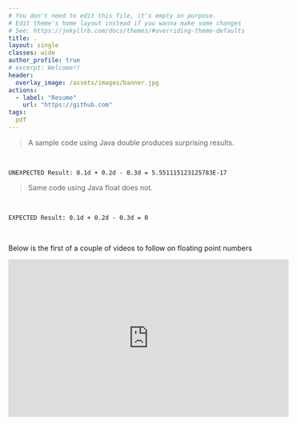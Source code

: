 ```yaml
---
# You don't need to edit this file, it's empty on purpose.
# Edit theme's home layout instead if you wanna make some changes
# See: https://jekyllrb.com/docs/themes/#overriding-theme-defaults
title: .                                                      
layout: single
classes: wide
author_profile: true
# excerpt: Welcome!!
header:
  overlay_image: /assets/images/banner.jpg
actions:
  - label: "Resume"
    url: "https://github.com"
tags:
  pdf
---
```


> A sample code using Java double produces surprising results.
<br/>

```UNEXPECTED Result: 0.1d + 0.2d - 0.3d = 5.551115123125783E-17 ```

<script src="https://gist.github.com/viraj-vs/041d25ef3fd2913e8e99f3731d06aca9.js?file=doubledemo-java"></script>

> Same code using Java float does not.
<br/>

```EXPECTED Result: 0.1d + 0.2d - 0.3d = 0 ```
<script src="https://gist.github.com/viraj-vs/b7816ec8892a12c82aba4535aa90cb5b.js"></script>


<br/>

Below is the first of a couple of videos to follow on floating point numbers

<iframe width="560" height="315" src="https://www.youtube-nocookie.com/embed/u8WjMyR6Xh4" title="YouTube video player" frameborder="0" allow="accelerometer; autoplay; clipboard-write; encrypted-media; gyroscope; picture-in-picture" allowfullscreen></iframe>

<br/>
<br/>


<div id="adobe-dc-view" style="width: 1024px;"></div>
<script src="https://documentcloud.adobe.com/view-sdk/viewer.js"></script>
<script type="text/javascript">
	document.addEventListener("adobe_dc_view_sdk.ready", function(){ 
	var adobeDCView = new AdobeDC.View({clientId: "665fe064bf6f425bb15ccc4da4bf9faf", divId: "adobe-dc-view"});
		adobeDCView.previewFile({
			content:{location: {url: "https://viraj-vs.github.io/docs/computer-science/floating-point/Floating_Point.pdf"}},
			metaData:{fileName: "Floating_Point.pdf"}
	  }, {embedMode: "IN_LINE"});
	});
</script>
